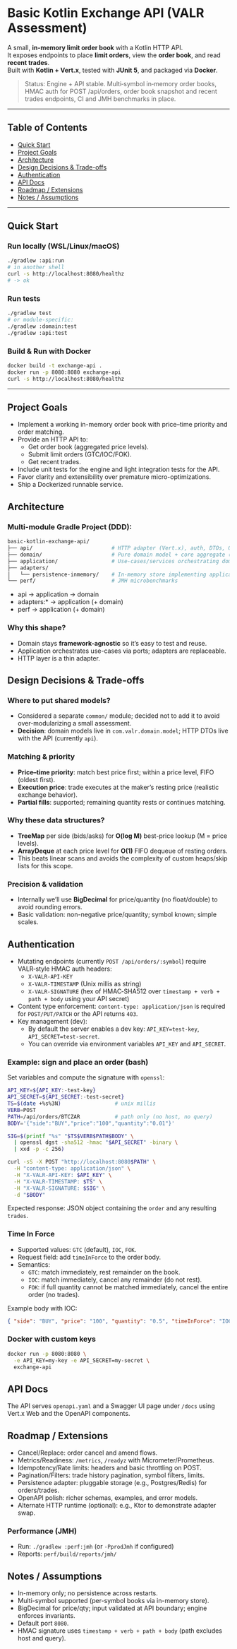 # Basic Kotlin Exchange API (VALR Assessment)

A small, **in-memory limit order book** with a Kotlin HTTP API.  
It exposes endpoints to place **limit orders**, view the **order book**, and read **recent trades**.  
Built with **Kotlin + Vert.x**, tested with **JUnit 5**, and packaged via **Docker**.

> Status: Engine + API stable. Multi‑symbol in‑memory order books, HMAC auth for POST /api/orders, order book snapshot and recent trades endpoints, CI and JMH benchmarks in place.

---

## Table of Contents
- [Quick Start](#quick-start)
- [Project Goals](#project-goals)
- [Architecture](#architecture)
- [Design Decisions & Trade-offs](#design-decisions--trade-offs)
- [Authentication](#authentication)
- [API Docs](#api-docs)
- [Roadmap / Extensions](#roadmap--extensions)
- [Notes / Assumptions](#notes--assumptions)

---

## Quick Start

### Run locally (WSL/Linux/macOS)
```bash
./gradlew :api:run
# in another shell
curl -s http://localhost:8080/healthz
# -> ok
```

### Run tests
```bash
./gradlew test
# or module-specific:
./gradlew :domain:test
./gradlew :api:test
```

### Build & Run with Docker
```bash
docker build -t exchange-api .
docker run -p 8080:8080 exchange-api
curl -s http://localhost:8080/healthz
```

---

## Project Goals

- Implement a working in-memory order book with price–time priority and order matching.
- Provide an HTTP API to:
    - Get order book (aggregated price levels).
    - Submit limit orders (GTC/IOC/FOK).
    - Get recent trades.
- Include unit tests for the engine and light integration tests for the API.
- Favor clarity and extensibility over premature micro-optimizations.
- Ship a Dockerized runnable service.

## Architecture

### Multi-module Gradle Project (DDD):
```bash
basic-kotlin-exchange-api/
├── api/                         # HTTP adapter (Vert.x), auth, DTOs, OpenAPI
├── domain/                      # Pure domain model + core aggregate (OrderBook)
├── application/                 # Use-cases/services orchestrating domain
├── adapters/
│   └── persistence-inmemory/    # In-memory store implementing application ports
└── perf/                        # JMH microbenchmarks
```

- api -> application -> domain
- adapters:* -> application (+ domain)
- perf -> application (+ domain)

### Why this shape?

- Domain stays **framework-agnostic** so it’s easy to test and reuse.
- Application orchestrates use-cases via ports; adapters are replaceable.
- HTTP layer is a thin adapter.

## Design Decisions & Trade-offs

### Where to put shared models?
- Considered a separate `common/` module; decided not to add it to avoid over-modularizing a small assessment.
- **Decision**: domain models live in `com.valr.domain.model`; HTTP DTOs live with the API (currently `api`).

### Matching & priority
- **Price–time priority**: match best price first; within a price level, FIFO (oldest first).
- **Execution price**: trade executes at the maker’s resting price (realistic exchange behavior).
- **Partial fills**: supported; remaining quantity rests or continues matching.

### Why these data structures?
- **TreeMap** per side (bids/asks) for **O(log M)** best-price lookup (M = price levels).
- **ArrayDeque** at each price level for **O(1)** FIFO dequeue of resting orders.
- This beats linear scans and avoids the complexity of custom heaps/skip lists for this scope.

### Precision & validation
- Internally we’ll use **BigDecimal** for price/quantity (no float/double) to avoid rounding errors.
- Basic validation: non-negative price/quantity; symbol known; simple scales.

## Authentication

- Mutating endpoints (currently `POST /api/orders/:symbol`) require VALR‑style HMAC auth headers:
  - `X-VALR-API-KEY`
  - `X-VALR-TIMESTAMP` (Unix millis as string)
  - `X-VALR-SIGNATURE` (hex of HMAC‑SHA512 over `timestamp + verb + path + body` using your API secret)
- Content type enforcement: `content-type: application/json` is required for `POST/PUT/PATCH` or the API returns `403`.
- Key management (dev):
  - By default the server enables a dev key: `API_KEY=test-key`, `API_SECRET=test-secret`.
  - You can override via environment variables `API_KEY` and `API_SECRET`.

### Example: sign and place an order (bash)

Set variables and compute the signature with `openssl`:

```bash
API_KEY=${API_KEY:-test-key}
API_SECRET=${API_SECRET:-test-secret}
TS=$(date +%s%3N)                 # unix millis
VERB=POST
PATH=/api/orders/BTCZAR           # path only (no host, no query)
BODY='{"side":"BUY","price":"100","quantity":"0.01"}'

SIG=$(printf "%s" "$TS$VERB$PATH$BODY" \
  | openssl dgst -sha512 -hmac "$API_SECRET" -binary \
  | xxd -p -c 256)

curl -sS -X POST "http://localhost:8080$PATH" \
  -H "content-type: application/json" \
  -H "X-VALR-API-KEY: $API_KEY" \
  -H "X-VALR-TIMESTAMP: $TS" \
  -H "X-VALR-SIGNATURE: $SIG" \
  -d "$BODY"
```

Expected response: JSON object containing the `order` and any resulting `trades`.

### Time In Force

- Supported values: `GTC` (default), `IOC`, `FOK`.
- Request field: add `timeInForce` to the order body.
- Semantics:
  - `GTC`: match immediately, rest remainder on the book.
  - `IOC`: match immediately, cancel any remainder (do not rest).
  - `FOK`: if full quantity cannot be matched immediately, cancel the entire order (no trades).

Example body with IOC:

```json
{ "side": "BUY", "price": "100", "quantity": "0.5", "timeInForce": "IOC" }
```

### Docker with custom keys

```bash
docker run -p 8080:8080 \
  -e API_KEY=my-key -e API_SECRET=my-secret \
  exchange-api
```

## API Docs

The API serves `openapi.yaml` and a Swagger UI page under `/docs` using Vert.x Web and the OpenAPI components.

## Roadmap / Extensions

- Cancel/Replace: order cancel and amend flows.
- Metrics/Readiness: `/metrics`, `/readyz` with Micrometer/Prometheus.
- Idempotency/Rate limits: headers and basic throttling on POST.
- Pagination/Filters: trade history pagination, symbol filters, limits.
- Persistence adapter: pluggable storage (e.g., Postgres/Redis) for orders/trades.
- OpenAPI polish: richer schemas, examples, and error models.
- Alternate HTTP runtime (optional): e.g., Ktor to demonstrate adapter swap.

### Performance (JMH)

- Run: `./gradlew :perf:jmh` (or `-PprodJmh` if configured)
- Reports: `perf/build/reports/jmh/`

## Notes / Assumptions
- In-memory only; no persistence across restarts.
- Multi-symbol supported (per-symbol books via in-memory store).
- BigDecimal for price/qty; input validated at API boundary; engine enforces invariants.
- Default port `8080`.
- HMAC signature uses `timestamp + verb + path + body` (path excludes host and query).
